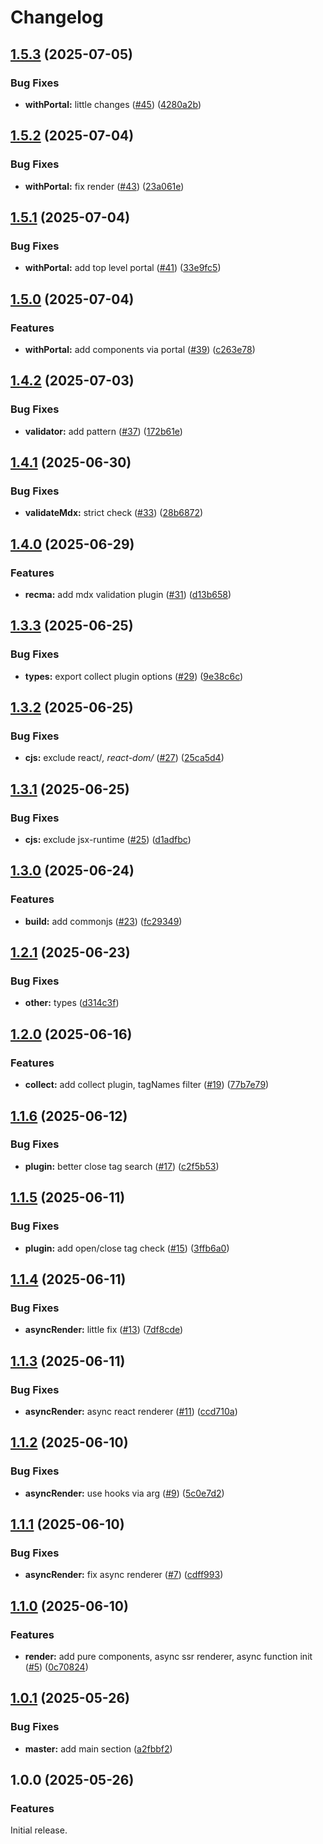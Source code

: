 # Changelog

## [1.5.3](https://github.com/diplodoc-platform/mdx-extension/compare/v1.5.2...v1.5.3) (2025-07-05)


### Bug Fixes

* **withPortal:** little changes ([#45](https://github.com/diplodoc-platform/mdx-extension/issues/45)) ([4280a2b](https://github.com/diplodoc-platform/mdx-extension/commit/4280a2b4d7eeca0b8b1bf3b9a08f803ea4224160))

## [1.5.2](https://github.com/diplodoc-platform/mdx-extension/compare/v1.5.1...v1.5.2) (2025-07-04)


### Bug Fixes

* **withPortal:** fix render ([#43](https://github.com/diplodoc-platform/mdx-extension/issues/43)) ([23a061e](https://github.com/diplodoc-platform/mdx-extension/commit/23a061e6dba043700dd8b68e482b750ddab727be))

## [1.5.1](https://github.com/diplodoc-platform/mdx-extension/compare/v1.5.0...v1.5.1) (2025-07-04)


### Bug Fixes

* **withPortal:** add top level portal ([#41](https://github.com/diplodoc-platform/mdx-extension/issues/41)) ([33e9fc5](https://github.com/diplodoc-platform/mdx-extension/commit/33e9fc585055312d2a1c02e7327b75ea98d5d768))

## [1.5.0](https://github.com/diplodoc-platform/mdx-extension/compare/v1.4.2...v1.5.0) (2025-07-04)


### Features

* **withPortal:** add components via portal ([#39](https://github.com/diplodoc-platform/mdx-extension/issues/39)) ([c263e78](https://github.com/diplodoc-platform/mdx-extension/commit/c263e78f8e671855ff228259917e92539ad025b1))

## [1.4.2](https://github.com/diplodoc-platform/mdx-extension/compare/v1.4.1...v1.4.2) (2025-07-03)


### Bug Fixes

* **validator:** add pattern ([#37](https://github.com/diplodoc-platform/mdx-extension/issues/37)) ([172b61e](https://github.com/diplodoc-platform/mdx-extension/commit/172b61e548256396b43c2c38b1af9e500185921b))

## [1.4.1](https://github.com/diplodoc-platform/mdx-extension/compare/v1.4.0...v1.4.1) (2025-06-30)


### Bug Fixes

* **validateMdx:** strict check ([#33](https://github.com/diplodoc-platform/mdx-extension/issues/33)) ([28b6872](https://github.com/diplodoc-platform/mdx-extension/commit/28b6872a96ecada297f42c978a041054cac6cbb0))

## [1.4.0](https://github.com/diplodoc-platform/mdx-extension/compare/v1.3.3...v1.4.0) (2025-06-29)


### Features

* **recma:** add mdx validation plugin ([#31](https://github.com/diplodoc-platform/mdx-extension/issues/31)) ([d13b658](https://github.com/diplodoc-platform/mdx-extension/commit/d13b658cd102b16ad1ee40d96767548267648f17))

## [1.3.3](https://github.com/diplodoc-platform/mdx-extension/compare/v1.3.2...v1.3.3) (2025-06-25)


### Bug Fixes

* **types:** export collect plugin options ([#29](https://github.com/diplodoc-platform/mdx-extension/issues/29)) ([9e38c6c](https://github.com/diplodoc-platform/mdx-extension/commit/9e38c6cc4828bc5ec7a7adb81198b744fc137c77))

## [1.3.2](https://github.com/diplodoc-platform/mdx-extension/compare/v1.3.1...v1.3.2) (2025-06-25)


### Bug Fixes

* **cjs:** exclude react/*, react-dom/* ([#27](https://github.com/diplodoc-platform/mdx-extension/issues/27)) ([25ca5d4](https://github.com/diplodoc-platform/mdx-extension/commit/25ca5d4fec51c4cf052814fc2cb4ba943aa53d00))

## [1.3.1](https://github.com/diplodoc-platform/mdx-extension/compare/v1.3.0...v1.3.1) (2025-06-25)


### Bug Fixes

* **cjs:** exclude jsx-runtime ([#25](https://github.com/diplodoc-platform/mdx-extension/issues/25)) ([d1adfbc](https://github.com/diplodoc-platform/mdx-extension/commit/d1adfbc3b05d98335385f78b5d76d9262800ce76))

## [1.3.0](https://github.com/diplodoc-platform/mdx-extension/compare/v1.2.1...v1.3.0) (2025-06-24)


### Features

* **build:** add commonjs ([#23](https://github.com/diplodoc-platform/mdx-extension/issues/23)) ([fc29349](https://github.com/diplodoc-platform/mdx-extension/commit/fc293493b5eb4b2cc9d20db94a230c03f9375ec6))

## [1.2.1](https://github.com/diplodoc-platform/mdx-extension/compare/v1.2.0...v1.2.1) (2025-06-23)


### Bug Fixes

* **other:** types ([d314c3f](https://github.com/diplodoc-platform/mdx-extension/commit/d314c3f6ac72ed935e3c0e46dd6f04b1ff050e30))

## [1.2.0](https://github.com/diplodoc-platform/mdx-extension/compare/v1.1.6...v1.2.0) (2025-06-16)


### Features

* **collect:** add collect plugin, tagNames filter ([#19](https://github.com/diplodoc-platform/mdx-extension/issues/19)) ([77b7e79](https://github.com/diplodoc-platform/mdx-extension/commit/77b7e79c1dce5e7a3b04c73580654ce935ab2106))

## [1.1.6](https://github.com/diplodoc-platform/mdx-extension/compare/v1.1.5...v1.1.6) (2025-06-12)


### Bug Fixes

* **plugin:** better close tag search ([#17](https://github.com/diplodoc-platform/mdx-extension/issues/17)) ([c2f5b53](https://github.com/diplodoc-platform/mdx-extension/commit/c2f5b53bda786b63ee7a492573a5371947f588f4))

## [1.1.5](https://github.com/diplodoc-platform/mdx-extension/compare/v1.1.4...v1.1.5) (2025-06-11)


### Bug Fixes

* **plugin:** add open/close tag check ([#15](https://github.com/diplodoc-platform/mdx-extension/issues/15)) ([3ffb6a0](https://github.com/diplodoc-platform/mdx-extension/commit/3ffb6a0ff84a3d39dc12ec468ccfb3ffa6a94956))

## [1.1.4](https://github.com/diplodoc-platform/mdx-extension/compare/v1.1.3...v1.1.4) (2025-06-11)


### Bug Fixes

* **asyncRender:** little fix ([#13](https://github.com/diplodoc-platform/mdx-extension/issues/13)) ([7df8cde](https://github.com/diplodoc-platform/mdx-extension/commit/7df8cdeebad578affa2566779304b6c5a2566fe2))

## [1.1.3](https://github.com/diplodoc-platform/mdx-extension/compare/v1.1.2...v1.1.3) (2025-06-11)


### Bug Fixes

* **asyncRender:** async react renderer ([#11](https://github.com/diplodoc-platform/mdx-extension/issues/11)) ([ccd710a](https://github.com/diplodoc-platform/mdx-extension/commit/ccd710ae08b6c114d23c0dfda551f600b8bf2d2e))

## [1.1.2](https://github.com/diplodoc-platform/mdx-extension/compare/v1.1.1...v1.1.2) (2025-06-10)


### Bug Fixes

* **asyncRender:** use hooks via arg ([#9](https://github.com/diplodoc-platform/mdx-extension/issues/9)) ([5c0e7d2](https://github.com/diplodoc-platform/mdx-extension/commit/5c0e7d210d3c43fbdb54b5db6706010e576a619d))

## [1.1.1](https://github.com/diplodoc-platform/mdx-extension/compare/v1.1.0...v1.1.1) (2025-06-10)


### Bug Fixes

* **asyncRender:** fix async renderer ([#7](https://github.com/diplodoc-platform/mdx-extension/issues/7)) ([cdff993](https://github.com/diplodoc-platform/mdx-extension/commit/cdff993ff4947c2e450094faf85c4eee8eecbede))

## [1.1.0](https://github.com/diplodoc-platform/mdx-extension/compare/v1.0.1...v1.1.0) (2025-06-10)


### Features

* **render:** add pure components, async ssr renderer, async function init ([#5](https://github.com/diplodoc-platform/mdx-extension/issues/5)) ([0c70824](https://github.com/diplodoc-platform/mdx-extension/commit/0c7082427032325adfafa85a49c80ca9fa2c765c))

## [1.0.1](https://github.com/diplodoc-platform/mdx-extension/compare/v1.0.0...v1.0.1) (2025-05-26)


### Bug Fixes

* **master:** add main section ([a2fbbf2](https://github.com/diplodoc-platform/mdx-extension/commit/a2fbbf27c65f3d0b86a403c0f5bf01d6abd2f084))

## 1.0.0 (2025-05-26)

### Features

Initial release.
